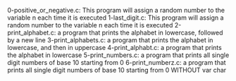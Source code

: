 0-positive_or_negative.c: This program will assign a random number to the variable n each time it is executed
1-last_digit.c: This program will assign a random number to the variable n each time it is executed
2-print_alphabet.c: a program that prints the alphabet in lowercase, followed by a new line
3-print_alphabets.c: a program that prints the alphabet in lowercase, and then in uppercase
4-print_alphabt.c: a program that prints the alphabet in lowercase
5-print_numbers.c: a program that prints all single digit numbers of base 10 starting from 0
6-print_numberz.c: a program that prints all single digit numbers of base 10 starting from 0 WITHOUT var char
